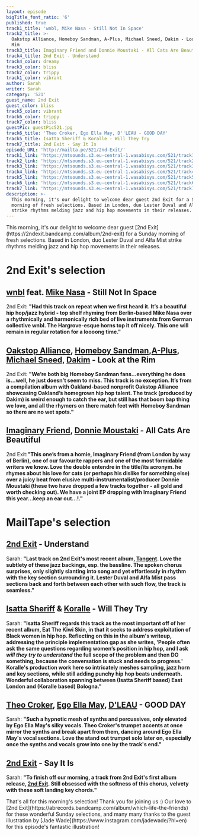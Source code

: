 ```yaml
---
layout: episode
bigTitle_font_ratio: '6'
published: true
track1_title: 'wnbl, Mike Nasa - Still Not In Space'
track2_title: >-
  Oakstop Alliance, Homeboy Sandman, A-Plus, Michael Sneed, Dakim - Look at the
  Rim
track3_title: Imaginary Friend and Donnie Moustaki - All Cats Are Beautiful
track4_title: 2nd Exit - Understand
track4_color: dreamy
track3_color: bliss
track2_color: trippy
track1_color: vibrant
author: Sarah
writer: Sarah
category: '521'
guest_name: 2nd Exit
guest_color: bliss
track5_color: vibrant
track6_color: trippy
track7_color: bliss
guestPic: guestPic521.jpg
track6_title: 'Theo Croker, Ego Ella May, D''LEAU - GOOD DAY'
track5_title: Isatta Sheriff & Koralle - Will They Try
track7_title: 2nd Exit - Say It Is
episode_URL: 'http://mailta.pe/521/2nd-Exit/'
track1_link: 'https://mtsounds.s3.eu-central-1.wasabisys.com/521/track1.mp3'
track2_link: 'https://mtsounds.s3.eu-central-1.wasabisys.com/521/track2.mp3'
track3_link: 'https://mtsounds.s3.eu-central-1.wasabisys.com/521/track3.mp3'
track4_link: 'https://mtsounds.s3.eu-central-1.wasabisys.com/521/track4.mp3'
track5_link: 'https://mtsounds.s3.eu-central-1.wasabisys.com/521/track5.mp3'
track6_link: 'https://mtsounds.s3.eu-central-1.wasabisys.com/521/track6.mp3'
track7_link: 'https://mtsounds.s3.eu-central-1.wasabisys.com/521/track7.mp3'
description: >-
  This morning, it's our delight to welcome dear guest 2nd Exit for a Sunday
  morning of fresh selections. Based in London, duo Lester Duval and Alfa Mist
  strike rhythms melding jazz and hip hop movements in their releases.
---
```

<p id="introduction"> This morning, it's our delight to welcome dear guest [2nd Exit](https://2ndexit.bandcamp.com/album/2nd-exit) for a Sunday morning of fresh selections. Based in London, duo Lester Duval and Alfa Mist strike rhythms melding jazz and hip hop movements in their releases. 
</p>

# 2nd Exit's selection

##  [wnbl](https://wanubale.bandcamp.com/album/who-is-she-feat-ev-n) feat. [Mike Nasa](https://mikenasa.bandcamp.com/) - Still Not In Space
2nd Exit: **"**Had this track on repeat when we first heard it. It’s a beautiful hip hop/jazz hybrid - top shelf rhyming from Berlin-based Mike Nasa over a rhythmically and harmonically rich bed of live instruments from German collective wnbl. The Hargrove-esque horns top it off nicely. This one will remain in regular rotation for a loooong time.**"**

## [Oakstop Alliance](https://oakstopalliance.bandcamp.com/album/royalty-summit), [Homeboy Sandman](https://homeboysandman.bandcamp.com/),[A-Plus](https://aplus.bandcamp.com/), [Michael Sneed](https://michaelsneed.bandcamp.com/track/blame-sumer-ft-molly-arizona), [Dakim](https://ddustdirect.bandcamp.com/) - Look at the Rim
2nd Exit: **"**We’re both big Homeboy Sandman fans…everything he does is...well, he just doesn’t seem to miss. This track is no exception. It’s from a compilation album with Oakland-based nonprofit Oakstop Alliance showcasing Oakland’s homegrown hip hop talent. The track (produced by Dakim) is weird enough to catch the ear, but still has that boom bap thing we love, and all the rhymers on there match feet with Homeboy Sandman so there are no wet spots.**"**

##  [Imaginary Friend](https://blaqnumbers.bandcamp.com/track/a2-imaginary-friend-all-cats-are-beautiful-prod-by-donnie-moustaki), [Donnie Moustaki](https://donniemoustaki.bandcamp.com/album/gtva-3) - All Cats Are Beautiful
2nd Exit:**"**This one’s from a homie, Imaginary Friend (from London by way of Berlin), one of our favourite rappers and one of the most formidable writers we know. Love the double entendre in the title/its acronym. he rhymes about his love for cats (or perhaps his dislike for something else) over a juicy beat from elusive multi-instrumentalist/producer Donnie Moustaki (these two have dropped a few tracks together - all gold and worth checking out). We have a joint EP dropping with Imaginary Friend this year…keep an ear out…!.**"**

# MailTape's selection

## [2nd Exit](https://2ndexit.bandcamp.com/album/2nd-exit) - Understand
Sarah: **"**Last track on 2nd Exit's most recent album, [Tangent](https://2ndexit.bandcamp.com/album/tangent). Love the subtlety of these jazz backings, esp. the bassline. The spoken chorus surprises, only slightly slanting into song and yet effortlessly in rhythm with the key section surrounding it. Lester Duval and Alfa Mist pass sections back and forth between each other with such flow, the track is seamless.**"**

## [Isatta Sheriff](https://isattasheriff.bandcamp.com/album/isatta-sheriff-2) & [Koralle](https://koralle.bandcamp.com/) - Will They Try
Sarah: **"**Isatta Sheriff regards this track as the most important off of her recent album, Eat The Kiwi Skin, in that it seeks to address exploitation of Black women in hip hop. Reflecting on this in the album's writeup, addressing the principle implementation gap as she writes, 'People often ask the same questions regarding women’s position in hip hop, and I ask _will they try to understand_ the full scope of the problem and then DO something, because the conversation is stuck and needs to progress.' Koralle's production work here so intricately meshes sampling, jazz horn and key sections, while still adding punchy hip hop beats underneath. Wonderful collaboration spanning between (Isatta Sheriff based) East London and (Koralle based) Bologna.**"**

## [Theo Croker](https://theocroker.com/), [Ego Ella May](https://egoellamay.bandcamp.com/), [D'LEAU](https://dleau.bandcamp.com/album/01) - GOOD DAY
Sarah: **"**Such a hypnotic mesh of synths and percussives, only elevated by Ego Ella May's silky vocals. Theo Croker's trumpet accents at once mirror the synths and break apart from them, dancing around Ego Ella May's vocal sections. Love the stand out trumpet solo later on, especially once the synths and vocals grow into one by the track's end.**"**

## [2nd Exit](https://2ndexit.bandcamp.com/album/2nd-exit) - Say It Is
Sarah: **"**To finish off our morning, a track from 2nd Exit's first album release, [2nd Exit](https://2ndexit.bandcamp.com/album/2nd-exit). Still obsessed with the softness of this chorus, velvety with these soft landing key chords.**"**

<p id="outroduction">That's all for this morning's selection! Thank you for joining us :) Our love to [2nd Exit](https://abrecords.bandcamp.com/album/which-life-the-friends) for these wonderful Sunday selections, and many many thanks to the guest illustration by [Jade Wade](https://www.instagram.com/jadewade/?hl=en) for this episode's fantastic illustration!</p>
